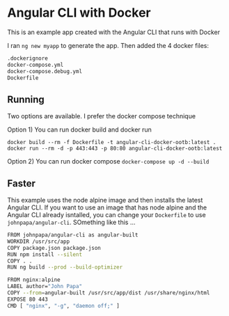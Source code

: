 # Angular CLI with Docker

This is an example app created with the Angular CLI that runs with Docker


I ran `ng new myapp` to generate the app. Then added the 4 docker files:

```bash
.dockerignore
docker-compose.yml
docker-compose.debug.yml
Dockerfile
```

## Running

Two options are available. I prefer the docker compose technique

Option 1) You can run docker build and docker run

  ```
  docker build --rm -f Dockerfile -t angular-cli-docker-ootb:latest .
  docker run --rm -d -p 443:443 -p 80:80 angular-cli-docker-ootb:latest
  ```

Option 2) You can run docker compose `docker-compose up -d --build`


## Faster

This example uses the node alpine image and then installs the latest Angular CLI. If you want to use an image that has node alpine and the Angular CLI already isntalled, you can change your `Dockerfile` to use `johnpapa/angular-cli`. SOmething like this ...

```bash
FROM johnpapa/angular-cli as angular-built
WORKDIR /usr/src/app
COPY package.json package.json
RUN npm install --silent
COPY . .
RUN ng build --prod --build-optimizer

FROM nginx:alpine
LABEL author="John Papa"
COPY --from=angular-built /usr/src/app/dist /usr/share/nginx/html
EXPOSE 80 443
CMD [ "nginx", "-g", "daemon off;" ]
```